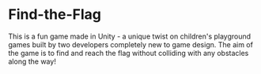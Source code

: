 # Find-the-Flag
This is a fun game made in Unity - a unique twist on children's playground games built by two developers completely new to game design. The aim of the game is to find and reach the flag without colliding with any obstacles along the way!
